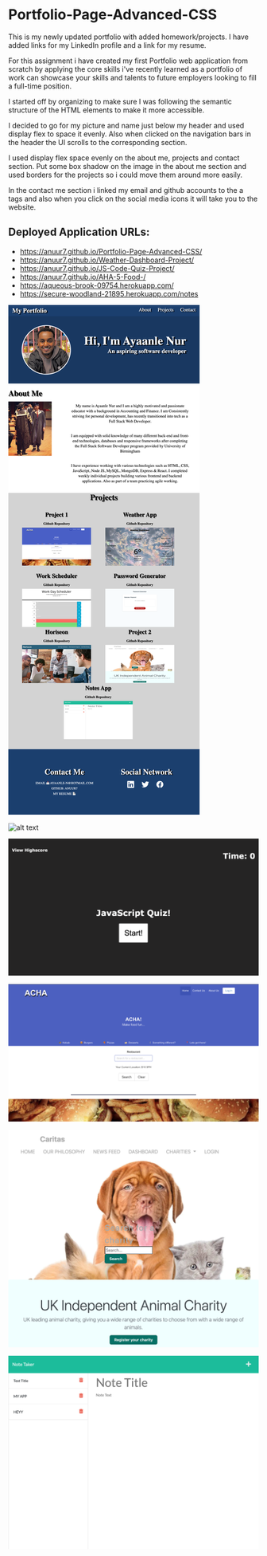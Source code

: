 # Portfolio-Page-Advanced-CSS

This is my newly updated portfolio with added homework/projects. I have added links for my LinkedIn profile and a link for my resume.

For this assignment i have created my first Portfolio web application from scratch by applying the core skills i've recently learned as a portfolio of work can showcase your skills and talents to future employers looking to fill a full-time position.

I started off by organizing to make sure I was following the semantic structure of the HTML elements to make it more accessible. 

I decided to go for my picture and name just below my header and used display flex to space it evenly. Also when clicked on the navigation bars in the header the UI scrolls to the corresponding section.

I used display flex space evenly on the about me, projects and contact section. Put some box shadow on the image in the about me section and used borders for the projects so i could move them around more easily.

In the contact me section i linked my email and github accounts to the a tags and also when you click on the social media icons it will take you to the website.



## Deployed Application URLs: 
- https://anuur7.github.io/Portfolio-Page-Advanced-CSS/
- https://anuur7.github.io/Weather-Dashboard-Project/
- https://anuur7.github.io/JS-Code-Quiz-Project/
- https://anuur7.github.io/AHA-5-Food-/
- https://aqueous-brook-09754.herokuapp.com/
- https://secure-woodland-21895.herokuapp.com/notes



![alt text](images/portfolio-screenshot.png)

![alt text](images/weatherapp.png)

![alt text](images/quiz.png)

![alt text](images/Project1.png)

![alt text](images/project2.png)

![alt text](images/notes.png)
 